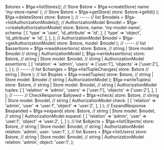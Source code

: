 <?php

/*
1. DataClass representing the "raw" response from the API
2. OpClass wraps the DataClass and provides a more PHP-idiomatic interface for performing operations
*/

use OpenFga\{Client, Configuration};

$fga = new Client(
    configuration: new Configuration(
        url: 'https://openfga.example.com',
    ),
);

// -----

// list<Store>
$stores = $fga->listStores();

// Store
$store = $fga->createStore(
    name: 'my-store-name'
);

// Store
$store = $fga->getStore(
    store: $store->getId()
);

$fga->deleteStore(
    store: $store
);

// -----

// list<AuthorizationModel>
$models = $fga->listAuthorizationModels();

// AuthorizationModel
$model = $fga->createAuthorizationModel(
    store: $store,
    name: 'my-model-name',
    schema: [
        [
            'type' => 'user',
            'id_attribute' => 'id',
        ],
        [
            'type' => 'object',
            'id_attribute' => 'id',
        ],
    ],
);

// AuthorizationModel
$model = $fga->getAuthorizationModel(
    store: $store,
    model: $model
);

// -----

// list<Assertion>
$assertions = $fga->readAssertions(
    store: $store, // string | Store
    model: $model // string | AuthorizationModel
);

$fga->writeAssertions(
    store: $store, // string | Store
    model: $model, // string | AuthorizationModel
    assertions: [
        [
            'relation' => 'admin',
            'users' => ['user:1'],
            'objects' => ['user:2'],
        ],
    ]
);

// -----

// list<Change>
$changes = $fga->listTupleChanges(
    store: $store // string | Store
);

// list<Tuple>
$tuples = $fga->readTuples(
    store: $store, // string | Store
    model: $model // string | AuthorizationModel
);

$fga->writeTuples(
    store: $store, // string | Store
    model: $model, // string | AuthorizationModel
    tuples: [
        [
            'relation' => 'admin',
            'users' => ['user:1'],
            'objects' => ['user:2'],
        ],
    ]
);

// -----

// CheckResponse
$allowed = $fga->check(
    store: $store, // string | Store
    model: $model, // string | AuthorizationModel
    check: [
        [
            'relation' => 'admin',
            'user' => 'user:1',
            'object' => 'user:2',
        ],
    ]
);

// ExpandResponse
$expanded = $fga->expand(
    store: $store, // string | Store
    model: $model, // string | AuthorizationModel
    expand: [
        [
            'relation' => 'admin',
            'user' => 'user:1',
            'object' => 'user:2',
        ],
    ]
);

// list<Object>
$objects = $fga->listObjects(
    store: $store, // string | Store
    model: $model, // string | AuthorizationModel
    relation: 'admin',
    user: 'user:1',
);

// list<User>
$users = $fga->listUsers(
    store: $store, // string | Store
    model: $model, // string | AuthorizationModel
    relation: 'admin',
    object: 'user:1',
);
